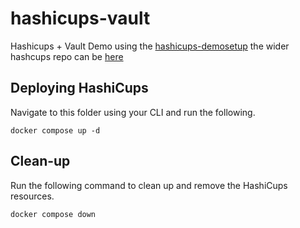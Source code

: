 # hashicups-vault
Hashicups + Vault Demo using the [hashicups-demosetup](https://github.com/hashicorp/hashicups-setups) the wider hashcups repo can be [here](https://github.com/hashicorp-demoapp)

## Deploying HashiCups
Navigate to this folder using your CLI and run the following.

```
docker compose up -d
```

## Clean-up
Run the following command to clean up and remove the HashiCups resources.

```
docker compose down
```
